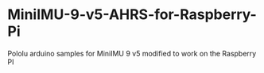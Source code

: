 # MiniIMU-9-v5-AHRS-for-Raspberry-Pi
Pololu arduino samples for MiniIMU 9 v5  modified to work on the Raspberry PI
